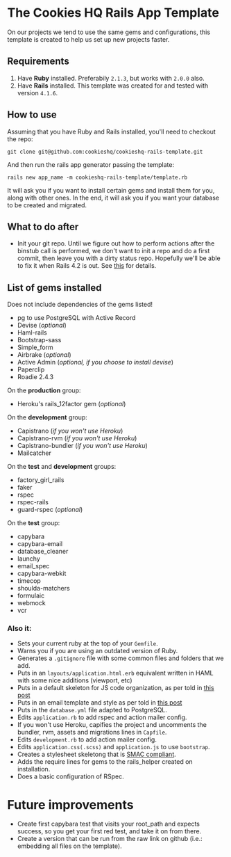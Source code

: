 The Cookies HQ Rails App Template
=================================

On our projects we tend to use the same gems and configurations, this template is created to help us set up new projects faster.

Requirements
------------

1. Have **Ruby** installed. Preferabily `2.1.3`, but works with `2.0.0` also.
2. Have **Rails** installed. This template was created for and tested with version `4.1.6`.

How to use
----------

Assuming that you have Ruby and Rails installed, you'll need to checkout the repo:

```
git clone git@github.com:cookieshq/cookieshq-rails-template.git
```

And then run the rails app generator passing the template:

```
rails new app_name -m cookieshq-rails-template/template.rb
```

It will ask you if you want to install certain gems and install them for you, along with other ones. In the end, it will ask you if you want your database to be created and migrated.

What to do after
----------------

* Init your git repo. Until we figure out how to perform actions after the binstub call is performed, we don't want to init a repo and do a first commit, then leave you with a dirty status repo. Hopefully we'll be able to fix it when Rails 4.2 is out. See [this](https://github.com/rails/rails/issues/16292) for details.


List of gems installed
----------------------

Does not include dependencies of the gems listed!

* pg to use PostgreSQL with Active Record
* Devise (*optional*)
* Haml-rails
* Bootstrap-sass
* Simple_form
* Airbrake (*optional*)
* Active Admin (*optional, if you choose to install devise*)
* Paperclip
* Roadie 2.4.3

On the **production** group:
* Heroku's rails_12factor gem (*optional*)

On the **development** group:
* Capistrano (*if you won't use Heroku*)
* Capistrano-rvm (*if you won't use Heroku*)
* Capistrano-bundler (*if you won't use Heroku*)
* Mailcatcher

On the **test** and **development** groups:
* factory_girl_rails
* faker
* rspec
* rspec-rails
* guard-rspec (*optional*)

On the **test** group:
* capybara
* capybara-email
* database_cleaner
* launchy
* email_spec
* capybara-webkit
* timecop
* shoulda-matchers
* formulaic
* webmock
* vcr

### Also it:

* Sets your current ruby at the top of your `Gemfile`.
* Warns you if you are using an outdated version of Ruby.
* Generates a `.gitignore` file with some common files and folders that we add.
* Puts in an `layouts/application.html.erb` equivalent written in HAML with some nice additions (viewport, etc)
* Puts in a default skeleton for JS code organization, as per told in [this post](http://cookieshq.co.uk/posts/write-maintainable-javascript-in-rails/)
* Puts in an email template and style as per told in [this post](http://cookieshq.co.uk/posts/how-to-style-emails-with-rails-and-roadie/)
* Puts in the `database.yml` file adapted to PostgreSQL.
* Edits `application.rb` to add rspec and action mailer config.
* If you won't use Heroku, capifies the project and uncomments the bundler, rvm, assets and migrations lines in `Capfile`.
* Edits `development.rb` to add action mailer config.
* Edits `application.css(.scss)` and `application.js` to use `bootstrap`.
* Creates a stylesheet skeletong that is [SMAC compliant](https://smacss.com/book/categorizing).
* Adds the require lines for gems to the rails_helper created on installation.
* Does a basic configuration of RSpec.


Future improvements
====================

* Create first capybara test that visits your root_path and expects success, so you get your first red test, and take it on from there.
* Create a version that can be run from the raw link on github (i.e.: embedding all files on the template).
